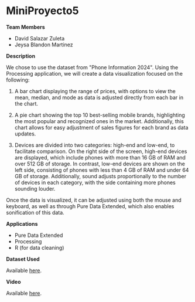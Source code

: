 # MiniProyecto5

**Team Members**
- David Salazar Zuleta
- Jeysa Blandon Martinez

**Description**

We chose to use the dataset from "Phone Information 2024". Using the Processing application, we will create a data visualization focused on the following:

1. A bar chart displaying the range of prices, with options to view the mean, median, and mode as data is adjusted directly from each bar in the chart.

2. A pie chart showing the top 10 best-selling mobile brands, highlighting the most popular and recognized ones in the market. Additionally, this chart allows for easy adjustment of sales figures for each brand as data updates.

3. Devices are divided into two categories: high-end and low-end, to facilitate comparison. On the right side of the screen, high-end devices are displayed, which include phones with more than 16 GB of RAM and over 512 GB of storage. In contrast, low-end devices are shown on the left side, consisting of phones with less than 4 GB of RAM and under 64 GB of storage. Additionally, sound adjusts proportionally to the number of devices in each category, with the side containing more phones sounding louder.

Once the data is visualized, it can be adjusted using both the mouse and keyboard, as well as through Pure Data Extended, which also enables sonification of this data.

**Applications**
- Pure Data Extended
- Processing
- R (for data cleaning)

**Dataset Used**

Available [here](https://www.kaggle.com/datasets/willianoliveiragibin/phone-information-2024).
 

**Video**

Available [here](https://javerianacaliedu-my.sharepoint.com/:v:/g/personal/dasalazarz_javerianacali_edu_co/ETIFXhxKXFxEknWd5kcIQPMBi6FROdHFj3eTLp-tExTbFg?nav=eyJyZWZlcnJhbEluZm8iOnsicmVmZXJyYWxBcHAiOiJPbmVEcml2ZUZvckJ1c2luZXNzIiwicmVmZXJyYWxBcHBQbGF0Zm9ybSI6IldlYiIsInJlZmVycmFsTW9kZSI6InZpZXciLCJyZWZlcnJhbFZpZXciOiJNeUZpbGVzTGlua0NvcHkifX0&e=27jBl4).

